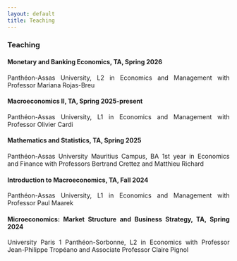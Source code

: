 ```yaml
---
layout: default
title: Teaching
---
```


### Teaching

<div style="text-align: justify;" markdown="1">

#### Monetary and Banking Economics, TA, Spring 2026

Panthéon-Assas University, L2 in Economics and Management with Professor Mariana Rojas-Breu

#### Macroeconomics II, TA, Spring 2025-present

Panthéon-Assas University, L1 in Economics and Management with Professor Olivier Cardi

#### Mathematics and Statistics, TA, Spring 2025 

Panthéon-Assas University Mauritius Campus, BA 1st year in Economics and Finance with Professors Bertrand Crettez and Matthieu Richard

#### Introduction to Macroeconomics, TA, Fall 2024

Panthéon-Assas University, L1 in Economics and Management with Professor Paul Maarek

#### Microeconomics: Market Structure and Business Strategy, TA, Spring 2024

University Paris 1 Panthéon-Sorbonne, L2 in Economics with Professor Jean-Philippe Tropéano and Associate Professor Claire Pignol
<div>
